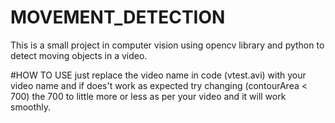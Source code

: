 # MOVEMENT_DETECTION
This is a small project in computer vision using opencv library and python to detect moving objects in a video.

#HOW TO USE
just replace the video name in code (vtest.avi) with your video name and if does't work as expected try changing (contourArea < 700) the 700 to little more or less as per your video and it will work smoothly.
